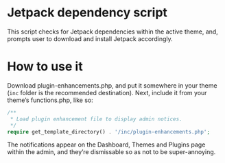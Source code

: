 # Jetpack dependency script

This script checks for Jetpack dependencies within the active theme, and, prompts user to download and install Jetpack accordingly.

# How to use it

Download plugin-enhancements.php, and put it somewhere in your theme (`inc` folder is the recommended destination). Next, include it from your theme’s functions.php, like so:
```php
/**
 * Load plugin enhancement file to display admin notices.
 */
require get_template_directory() . '/inc/plugin-enhancements.php';
```

The notifications appear on the Dashboard, Themes and Plugins page within the admin, and they’re dismissable so as not to be super-annoying.
